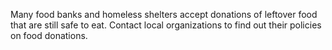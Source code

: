 Many food banks and homeless shelters accept donations of leftover food that are still safe to eat. 
Contact local organizations to find out their policies on food donations.
